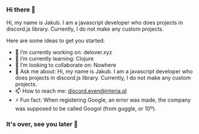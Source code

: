 ### Hi there 👋

Hi, my name is Jakub. I am a javascript developer who does projects in discord.js library. Currently, I do not make any custom projects.

Here are some ideas to get you started:

- 🔭 I’m currently working on: delover.xyz
- 🌱 I’m currently learning: Clojure
- 👯 I’m looking to collaborate on: Nowhere
- 💬 Ask me about: Hi, my name is Jakub. I am a javascript developer who does projects in discord.js library. Currently, I do not make any custom projects.
- 📫 How to reach me: discord.even@interia.pl
- ⚡ Fun fact: When registering Google, an error was made, the company was supposed to be called Googol (from guggle, or 10º).

### It's over, see you later 👋
